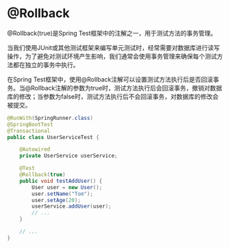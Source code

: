 # @Rollback

@Rollback(true)是Spring Test框架中的注解之一，用于测试方法的事务管理。

当我们使用JUnit或其他测试框架来编写单元测试时，经常需要对数据库进行读写操作，为了避免对测试环境产生影响，我们通常会使用事务管理来确保每个测试方法都在独立的事务中执行。

在Spring Test框架中，使用@Rollback注解可以设置测试方法执行后是否回滚事务。当@Rollback注解的参数为true时，测试方法执行后会回滚事务，撤销对数据库的修改；当参数为false时，测试方法执行后不会回滚事务，对数据库的修改会被提交。

```java
@RunWith(SpringRunner.class)
@SpringBootTest
@Transactional
public class UserServiceTest {

    @Autowired
    private UserService userService;

    @Test
    @Rollback(true)
    public void testAddUser() {
        User user = new User();
        user.setName("Tom");
        user.setAge(20);
        userService.addUser(user);
        // ...
    }

    // ...
}
```